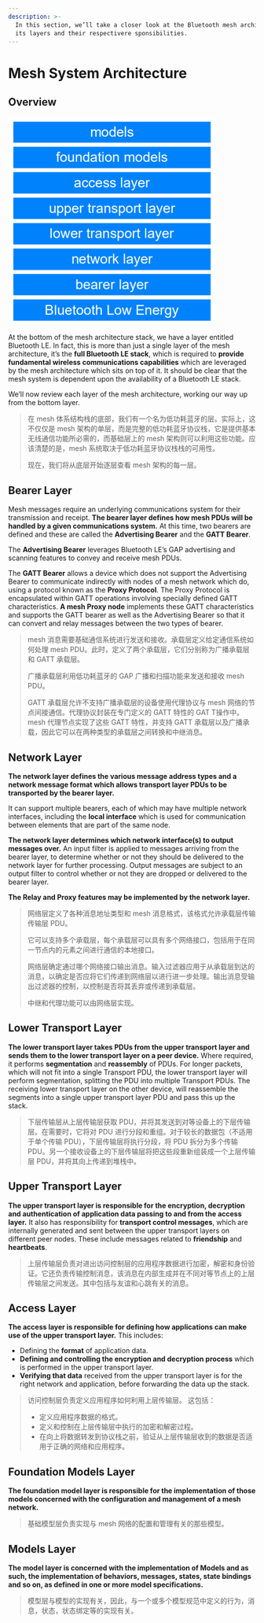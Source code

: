 ```yaml
---
description: >-
  In this section, we’ll take a closer look at the Bluetooth mesh architecture,
  its layers and their respectivere sponsibilities.
---
```


# Mesh System Architecture

## Overview

![The Bluetooth mesh architecture](../.gitbook/assets/mesh-system-architecture.png)

At the bottom of the mesh architecture stack, we have a layer entitled Bluetooth LE. In fact, this is more than just a single layer of the mesh architecture, it’s the **full Bluetooth LE stack**, which is required to **provide fundamental wireless communications capabilities** which are leveraged by the mesh architecture which sits on top of it. It should be clear that the mesh system is dependent upon the availability of a Bluetooth LE stack. 

We’ll now review each layer of the mesh architecture, working our way up from the bottom layer.

> 在 mesh 体系结构栈的底部，我们有一个名为低功耗蓝牙的层。实际上，这不仅仅是 mesh 架构的单层，而是完整的低功耗蓝牙协议栈，它是提供基本无线通信功能所必需的，而基础层上的 mesh 架构则可以利用这些功能。应该清楚的是，mesh 系统取决于低功耗蓝牙协议栈栈的可用性。
>
> 现在，我们将从底层开始逐层查看 mesh 架构的每一层。

## Bearer Layer 

Mesh messages require an underlying communications system for their transmission and receipt. **The bearer layer defines how mesh PDUs will be handled by a given communications system.** At this time, two bearers are defined and these are called the **Advertising Bearer** and the **GATT Bearer**. 

The **Advertising Bearer** leverages Bluetooth LE’s GAP advertising and scanning features to convey and receive mesh PDUs. 

The **GATT Bearer** allows a device which does not support the Advertising Bearer to communicate indirectly with nodes of a mesh network which do, using a protocol known as the **Proxy Protocol**. The Proxy Protocol is encapsulated within GATT operations involving specially defined GATT characteristics. **A mesh Proxy node** implements these GATT characteristics and supports the GATT bearer as well as the Advertising Bearer so that it can convert and relay messages between the two types of bearer.

> mesh 消息需要基础通信系统进行发送和接收。承载层定义给定通信系统如何处理 mesh PDU。此时，定义了两个承载层，它们分别称为广播承载层和 GATT 承载层。
>
> 广播承载层利用低功耗蓝牙的 GAP 广播和扫描功能来发送和接收 mesh PDU。
>
> GATT 承载层允许不支持广播承载层的设备使用代理协议与 mesh 网络的节点间接通信。代理协议封装在专门定义的 GATT 特性的 GAT T操作中。mesh 代理节点实现了这些 GATT 特性，并支持 GATT 承载层以及广播承载，因此它可以在两种类型的承载层之间转换和中继消息。

## Network Layer 

**The network layer defines the various message address types and a network message format which allows transport layer PDUs to be transported by the bearer layer.** 

It can support multiple bearers, each of which may have multiple network interfaces, including the **local interface** which is used for communication between elements that are part of the same node. 

**The network layer determines which network interface\(s\) to output messages over.** An input filter is applied to messages arriving from the bearer layer, to determine whether or not they should be delivered to the network layer for further processing. Output messages are subject to an output filter to control whether or not they are dropped or delivered to the bearer layer. 

**The Relay and Proxy features may be implemented by the network layer.** 

> 网络层定义了各种消息地址类型和 mesh 消息格式，该格式允许承载层传输传输层 PDU。
>
> 它可以支持多个承载层，每个承载层可以具有多个网络接口，包括用于在同一节点内的元素之间进行通信的本地接口。
>
> 网络层确定通过哪个网络接口输出消息。输入过滤器应用于从承载层到达的消息，以确定是否应将它们传递到网络层以进行进一步处理。输出消息受输出过滤器的控制，以控制是否将其丢弃或传递到承载层。
>
> 中继和代理功能可以由网络层实现。

## Lower Transport Layer 

**The lower transport layer takes PDUs from the upper transport layer and sends them to the lower transport layer on a peer device.** Where required, it performs **segmentation** and **reassembly** of PDUs. For longer packets, which will not fit into a single Transport PDU, the lower transport layer will perform segmentation, splitting the PDU into multiple Transport PDUs. The receiving lower transport layer on the other device, will reassemble the segments into a single upper transport layer PDU and pass this up the stack.

> 下层传输层从上层传输层获取 PDU，并将其发送到对等设备上的下层传输层。在需要时，它将对 PDU 进行分段和重组。对于较长的数据包（不适用于单个传输 PDU），下层传输层将执行分段，将 PDU 拆分为多个传输 PDU。另一个接收设备上的下层传输层将把这些段重新组装成一个上层传输层 PDU，并将其向上传递到堆栈中。

## Upper Transport Layer 

**The upper transport layer is responsible for the encryption, decryption and authentication of application data passing to and from the access layer.** It also has responsibility for **transport control messages**, which are internally generated and sent between the upper transport layers on different peer nodes. These include messages related to **friendship** and **heartbeats**. 

> 上层传输层负责对进出访问控制层的应用程序数据进行加密，解密和身份验证。它还负责传输控制消息，该消息在内部生成并在不同对等节点上的上层传输层之间发送。其中包括与友谊和心跳有关的消息。

## Access Layer 

**The access layer is responsible for defining how applications can make use of the upper transport layer.** This includes:

* Defining the **format** of application data. 
* **Defining and controlling the encryption and decryption process** which is performed in the upper transport layer. 
* **Verifying that data** received from the upper transport layer is for the right network and application, before forwarding the data up the stack.

> 访问控制层负责定义应用程序如何利用上层传输层。 这包括： 
>
> * 定义应用程序数据的格式。
> * 定义和控制在上层传输层中执行的加密和解密过程。
> * 在向上将数据转发到协议栈之前，验证从上层传输层收到的数据是否适用于正确的网络和应用程序。

## Foundation Models Layer 

**The foundation model layer is responsible for the implementation of those models concerned with the configuration and management of a mesh network.** 

> 基础模型层负责实现与 mesh 网络的配置和管理有关的那些模型。

## Models Layer 

**The model layer is concerned with the implementation of Models and as such, the implementation of behaviors, messages, states, state bindings and so on, as defined in one or more model specifications.**

> 模型层与模型的实现有关，因此，与一个或多个模型规范中定义的行为，消息，状态，状态绑定等的实现有关。

